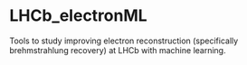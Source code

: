 # LHCb_electronML

Tools to study improving electron reconstruction (specifically brehmstrahlung recovery) at LHCb with machine learning.


